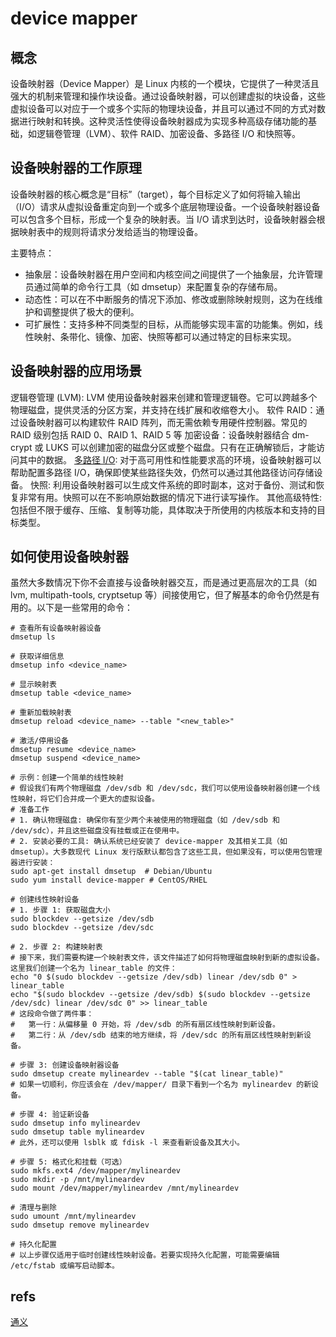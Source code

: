 # device mapper

## 概念

设备映射器（Device Mapper）是 Linux 内核的一个模块，它提供了一种灵活且强大的机制来管理和操作块设备。通过设备映射器，可以创建虚拟的块设备，这些虚拟设备可以对应于一个或多个实际的物理块设备，并且可以通过不同的方式对数据进行映射和转换。这种灵活性使得设备映射器成为实现多种高级存储功能的基础，如逻辑卷管理（LVM）、软件 RAID、加密设备、多路径 I/O 和快照等。

## 设备映射器的工作原理

设备映射器的核心概念是“目标”（target），每个目标定义了如何将输入输出（I/O）请求从虚拟设备重定向到一个或多个底层物理设备。一个设备映射器设备可以包含多个目标，形成一个复杂的映射表。当 I/O 请求到达时，设备映射器会根据映射表中的规则将请求分发给适当的物理设备。

主要特点：

- 抽象层：设备映射器在用户空间和内核空间之间提供了一个抽象层，允许管理员通过简单的命令行工具（如 dmsetup）来配置复杂的存储布局。
- 动态性：可以在不中断服务的情况下添加、修改或删除映射规则，这为在线维护和调整提供了极大的便利。
- 可扩展性：支持多种不同类型的目标，从而能够实现丰富的功能集。例如，线性映射、条带化、镜像、加密、快照等都可以通过特定的目标来实现。

## 设备映射器的应用场景

逻辑卷管理 (LVM): LVM 使用设备映射器来创建和管理逻辑卷。它可以跨越多个物理磁盘，提供灵活的分区方案，并支持在线扩展和收缩卷大小。
软件 RAID：通过设备映射器可以构建软件 RAID 阵列，而无需依赖专用硬件控制器。常见的 RAID 级别包括 RAID 0、RAID 1、RAID 5 等
加密设备：设备映射器结合 dm-crypt 或 LUKS 可以创建加密的磁盘分区或整个磁盘。只有在正确解锁后，才能访问其中的数据。
[多路径 I/O](./multi_io_device.md): 对于高可用性和性能要求高的环境，设备映射器可以帮助配置多路径 I/O，确保即使某些路径失效，仍然可以通过其他路径访问存储设备。
快照: 利用设备映射器可以生成文件系统的即时副本，这对于备份、测试和恢复非常有用。快照可以在不影响原始数据的情况下进行读写操作。
其他高级特性:包括但不限于缓存、压缩、复制等功能，具体取决于所使用的内核版本和支持的目标类型。

## 如何使用设备映射器

虽然大多数情况下你不会直接与设备映射器交互，而是通过更高层次的工具（如 lvm, multipath-tools, cryptsetup 等）间接使用它，但了解基本的命令仍然是有用的。以下是一些常用的命令：

```shell
# 查看所有设备映射器设备
dmsetup ls

# 获取详细信息
dmsetup info <device_name>

# 显示映射表
dmsetup table <device_name>

# 重新加载映射表
dmsetup reload <device_name> --table "<new_table>"

# 激活/停用设备
dmsetup resume <device_name>
dmsetup suspend <device_name>

# 示例：创建一个简单的线性映射
# 假设我们有两个物理磁盘 /dev/sdb 和 /dev/sdc，我们可以使用设备映射器创建一个线性映射，将它们合并成一个更大的虚拟设备。
# 准备工作
# 1. 确认物理磁盘: 确保你有至少两个未被使用的物理磁盘（如 /dev/sdb 和 /dev/sdc），并且这些磁盘没有挂载或正在使用中。
# 2. 安装必要的工具: 确认系统已经安装了 device-mapper 及其相关工具（如 dmsetup）。大多数现代 Linux 发行版默认都包含了这些工具，但如果没有，可以使用包管理器进行安装：
sudo apt-get install dmsetup  # Debian/Ubuntu
sudo yum install device-mapper # CentOS/RHEL

# 创建线性映射设备
# 1. 步骤 1: 获取磁盘大小
sudo blockdev --getsize /dev/sdb
sudo blockdev --getsize /dev/sdc

# 2. 步骤 2: 构建映射表
# 接下来，我们需要构建一个映射表文件，该文件描述了如何将物理磁盘映射到新的虚拟设备。这里我们创建一个名为 linear_table 的文件：
echo "0 $(sudo blockdev --getsize /dev/sdb) linear /dev/sdb 0" > linear_table
echo "$(sudo blockdev --getsize /dev/sdb) $(sudo blockdev --getsize /dev/sdc) linear /dev/sdc 0" >> linear_table
# 这段命令做了两件事：
#   第一行：从偏移量 0 开始，将 /dev/sdb 的所有扇区线性映射到新设备。
#   第二行：从 /dev/sdb 结束的地方继续，将 /dev/sdc 的所有扇区线性映射到新设备。

# 步骤 3: 创建设备映射器设备
sudo dmsetup create mylineardev --table "$(cat linear_table)"
# 如果一切顺利，你应该会在 /dev/mapper/ 目录下看到一个名为 mylineardev 的新设备。

# 步骤 4: 验证新设备
sudo dmsetup info mylineardev
sudo dmsetup table mylineardev
# 此外，还可以使用 lsblk 或 fdisk -l 来查看新设备及其大小。

# 步骤 5: 格式化和挂载（可选）
sudo mkfs.ext4 /dev/mapper/mylineardev
sudo mkdir -p /mnt/mylineardev
sudo mount /dev/mapper/mylineardev /mnt/mylineardev

# 清理与删除
sudo umount /mnt/mylineardev
sudo dmsetup remove mylineardev

# 持久化配置
# 以上步骤仅适用于临时创建线性映射设备。若要实现持久化配置，可能需要编辑 /etc/fstab 或编写启动脚本。

```


## refs
[通义](什么是设备映射器)
